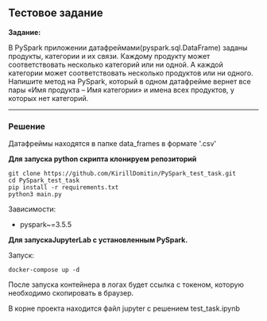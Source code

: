 ## Тестовое задание

**Задание:**

В PySpark приложении датафреймами(pyspark.sql.DataFrame) заданы продукты, категории и их связи. Каждому продукту может соответствовать несколько категорий или ни одной. А каждой категории может соответствовать несколько продуктов или ни одного. Напишите метод на PySpark, который в одном датафрейме вернет все пары «Имя продукта – Имя категории» и имена всех продуктов, у которых нет категорий.


****
### Решение
Датафреймы находятся в папке data_frames в формате '.csv'

**Для запуска python скрипта клонируем репозиторий**
```commandline
git clone https://github.com/KirillDomitin/PySpark_test_task.git
cd PySpark_test_task
pip install -r requirements.txt
python3 main.py
```
Зависимости:
- pyspark~=3.5.5

**Для запускаJupyterLab с установленным PySpark.**

Запуск:
```commandline
docker-compose up -d
```
После запуска контейнера в логах будет ссылка с токеном, которую необходимо скопировать в браузер.

В корне проекта находится файл jupyter с решением test_task.ipynb
